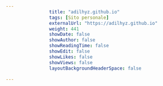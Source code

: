 ---
                title: "adilhyz.github.io"
                tags: [Sito personale]
                externalUrl: "https://adilhyz.github.io"
                weight: 441
                showDate: false
                showAuthor: false
                showReadingTime: false
                showEdit: false
                showLikes: false
                showViews: false
                layoutBackgroundHeaderSpace: false
                ---

